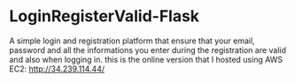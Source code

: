 # LoginRegisterValid-Flask
A simple login and registration platform that ensure that your email, password and all the informations you enter during the registration are valid and also when logging in.
this is the online version that I hosted using AWS EC2:
http://34.239.114.44/
